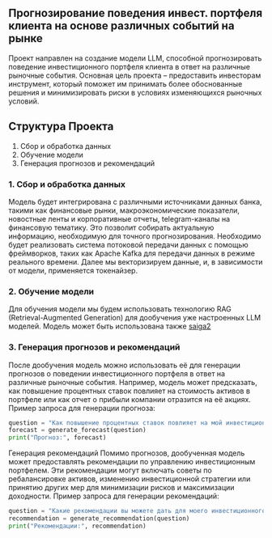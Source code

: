 ## Прогнозирование поведения инвест. портфеля клиента на основе различных событий на рынке 
Проект направлен на создание модели LLM, способной прогнозировать поведение инвестиционного портфеля клиента в ответ на различные рыночные события. Основная цель проекта – предоставить инвесторам инструмент, который поможет им принимать более обоснованные решения и минимизировать риски в условиях изменяющихся рыночных условий.

## Структура Проекта
1. Сбор и обработка данных
2. Обучение модели
3. Генерация прогнозов и рекомендаций

### 1. Сбор и обработка данных
Модель будет интегрирована с различными источниками данных банка, такими как финансовые рынки, макроэкономические показатели, новостные ленты и корпоративные отчеты, telegram-каналы на финансовую тематику. Это позволит собирать актуальную информацию, необходимую для точного прогнозирования. Необходимо будет реализовать система потоковой передачи данных с помощью фреймворков, таких как Apache Kafka для передачи данных в режиме реального времени. Далее мы векторизируем данные, и, в зависимости от модели, применяется токенайзер. 
### 2. Обучение модели
Для обучения модели мы будем использовать технологию RAG (Retrieval-Augmented Generation) для дообучения уже настроенных LLM моделей. Модель может быть использована также [saiga2](https://huggingface.co/IlyaGusev/saiga2_70b_lora) 
### 3. Генерация прогнозов и рекомендаций
После дообучения модель можно использовать её для генерации прогнозов о поведении инвестиционного портфеля в ответ на различные рыночные события. Например, модель может предсказать, как повышение процентных ставок повлияет на стоимость активов в портфеле или как отчет о прибыли компании отразится на её акциях.
Пример запроса для генерации прогноза:

```python
question = "Как повышение процентных ставок повлияет на мой инвестиционный портфель?"
forecast = generate_forecast(question)
print("Прогноз:", forecast)
```

Генерация рекомендаций
Помимо прогнозов, дообученная модель может предоставлять рекомендации по управлению инвестиционным портфелем. Эти рекомендации могут включать советы по ребалансировке активов, изменению инвестиционной стратегии или принятию других мер для минимизации рисков и максимизации доходности.
Пример запроса для генерации рекомендаций:

```python
question = "Какие рекомендации вы можете дать для моего инвестиционного портфеля при повышении процентных ставок?"
recommendation = generate_recommendation(question)
print("Рекомендации:", recommendation)
```
